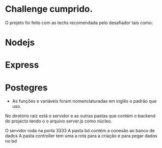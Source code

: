 # Challenge cumprido.

O projeto foi feito com as techs recomendada pelo desafiador tais como:
# Nodejs
# Express
# Postegres

* As funções e variáveis foram nomenclaturadas em inglês o padrão que uso.

No diretório raiz está o servidor e as outras pastas que contém o backend do projecto tendo o o arquivo server.js como núcleo. 

O servidor roda na porta 3333
A pasta bd contém a conexão ao banco de dados
A pasta controller tem uma a rota para a criação e para pegar dados no bd


